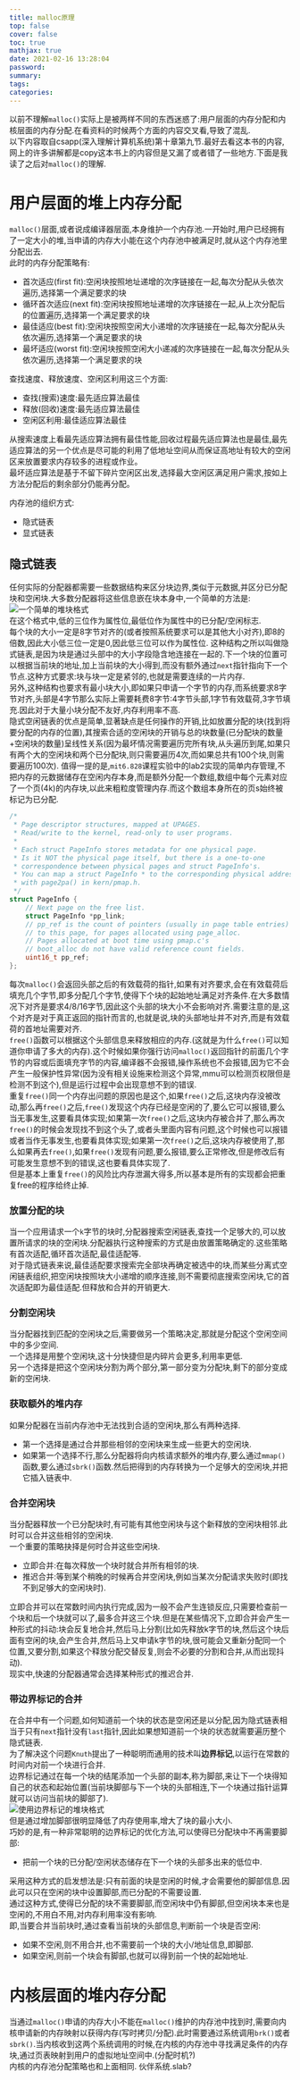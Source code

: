 ```yaml
---
title: malloc原理
top: false
cover: false
toc: true
mathjax: true
date: 2021-02-16 13:28:04
password:
summary:
tags:
categories:
---
```

以前不理解`malloc()`实际上是被两样不同的东西迷惑了:用户层面的内存分配和内核层面的内存分配.在看资料的时候两个方面的内容交叉看,导致了混乱.  
以下内容取自csapp(深入理解计算机系统)第十章第九节.最好去看这本书的内容,网上的许多讲解都是copy这本书上的内容但是又漏了或者错了一些地方.下面是我读了之后对`malloc()`的理解.  
<!-- more -->
# 用户层面的堆上内存分配
`malloc()`层面,或者说成编译器层面,本身维护一个内存池.一开始时,用户已经拥有了一定大小的堆,当申请的内存大小能在这个内存池中被满足时,就从这个内存池里分配出去.  
此时的内存分配策略有:
* 首次适应(first fit):空闲块按照地址递增的次序链接在一起,每次分配从头依次遍历,选择第一个满足要求的块
* 循环首次适应(next fit):空闲块按照地址递增的次序链接在一起,从上次分配后的位置遍历,选择第一个满足要求的块
* 最佳适应(best fit):空闲块按照空闲大小递增的次序链接在一起,每次分配从头依次遍历,选择第一个满足要求的块
* 最坏适应(worst fit):空闲块按照空闲大小递减的次序链接在一起,每次分配从头依次遍历,选择第一个满足要求的块  

查找速度、释放速度、空闲区利用这三个方面:
* 查找(搜索)速度:最先适应算法最佳
* 释放(回收)速度:最先适应算法最佳
* 空闲区利用:最佳适应算法最佳  

从搜索速度上看最先适应算法拥有最佳性能,回收过程最先适应算法也是最佳,最先适应算法的另一个优点是尽可能的利用了低地址空间从而保证高地址有较大的空闲区来放置要求内存较多的进程或作业。  
最坏适应算法是基于不留下碎片空闲区出发,选择最大空闲区满足用户需求,按如上方法分配后的剩余部分仍能再分配。   

内存池的组织方式:   
* 隐式链表
* 显式链表  

## 隐式链表
任何实际的分配器都需要一些数据结构来区分块边界,类似于元数据,并区分已分配块和空闲块.大多数分配器将这些信息嵌在块本身中,一个简单的方法是:  
![一个简单的堆块格式](https://i.bmp.ovh/imgs/2021/02/0818d9e7bafc9957.png)  
在这个格式中,低的三位作为属性位,最低位作为属性中的已分配/空闲标志.  
每个块的大小一定是8字节对齐的(或者按照系统要求可以是其他大小对齐),即8的倍数,因此大小低三位一定是0,因此低三位可以作为属性位. 
这种结构之所以叫做隐式链表,是因为块是通过头部中的大小字段隐含地连接在一起的.下一个块的位置可以根据当前块的地址,加上当前块的大小得到,而没有额外通过`next`指针指向下一个节点.这种方式要求:块与块一定是紧邻的,也就是需要连续的一片内存.  
另外,这种结构也要求有最小块大小,即如果只申请一个字节的内存,而系统要求8字节对齐,头部是4字节那么实际上需要耗费8字节:4字节头部,1字节有效载荷,3字节填充.因此对于大量小块分配不友好,内存利用率不高.  
隐式空闲链表的优点是简单,显著缺点是任何操作的开销,比如放置分配的块(找到将要分配的内存的位置),其搜索合适的空闲块的开销与总的块数量(已分配块的数量+空闲块的数量)呈线性关系(因为最坏情况需要遍历完所有块,从头遍历到尾,如果只有两个大的空闲块和两个已分配块,则只需要遍历4次,而如果总共有100个块,则需要遍历100次).
值得一提的是,`mit6.828`课程实验中的lab2实现的简单内存管理,不把内存的元数据储存在空闲内存本身,而是额外分配一个数组,数组中每个元素对应了一个页(4k)的内存块,以此来粗粒度管理内存.而这个数组本身所在的页s始终被标记为已分配.  
```c
/*
 * Page descriptor structures, mapped at UPAGES.
 * Read/write to the kernel, read-only to user programs.
 *
 * Each struct PageInfo stores metadata for one physical page.
 * Is it NOT the physical page itself, but there is a one-to-one
 * correspondence between physical pages and struct PageInfo's.
 * You can map a struct PageInfo * to the corresponding physical address
 * with page2pa() in kern/pmap.h.
 */
struct PageInfo {
	// Next page on the free list.
	struct PageInfo *pp_link;
	// pp_ref is the count of pointers (usually in page table entries)
	// to this page, for pages allocated using page_alloc.
	// Pages allocated at boot time using pmap.c's
	// boot_alloc do not have valid reference count fields.
	uint16_t pp_ref;
};
```
每次`malloc()`会返回头部之后的有效载荷的指针,如果有对齐要求,会在有效载荷后填充几个字节,即多分配几个字节,使得下个块的起始地址满足对齐条件.在大多数情况下对齐是要求4/8/16字节,因此这个头部的块大小不会影响对齐.需要注意的是,这个对齐是对于真正返回的指针而言的,也就是说,块的头部地址并不对齐,而是有效载荷的首地址需要对齐.    
`free()`函数可以根据这个头部信息来释放相应的内存.(这就是为什么`free()`可以知道你申请了多大的内存).这个时候如果你强行访问`malloc()`返回指针的前面几个字节的内容或后面填充字节的内容,编译器不会报错,操作系统也不会报错,因为它不会产生一般保护性异常(因为没有相关设施来检测这个异常,mmu可以检测页权限但是检测不到这个),但是运行过程中会出现意想不到的错误.  
重复`free()`同一个内存出问题的原因也是这个,如果`free()`之后,这块内存没被改动,那么再`free()`之后,`free()`发现这个内存已经是空闲的了,要么它可以报错,要么当无事发生,这要看具体实现;如果第一次`free()`之后,这块内存被合并了,那么再次`free()`的时候会发现找不到这个头了,或者头里面内容有问题,这个时候也可以报错或者当作无事发生,也要看具体实现;如果第一次`free()`之后,这块内存被使用了,那么如果再去`free()`,如果`free()`发现有问题,要么报错,要么正常修改,但是修改后有可能发生意想不到的错误,这也要看具体实现了.  
但是基本上重复`free()`的风险比内存泄漏大得多,所以基本是所有的实现都会把重复free的程序给终止掉.  
### 放置分配的块
当一个应用请求一个`k`字节的块时,分配器搜索空闲链表,查找一个足够大的,可以放置所请求的块的空闲块.分配器执行这种搜索的方式是由放置策略确定的.这些策略有首次适配,循环首次适配,最佳适配等.  
对于隐式链表来说,最佳适配要求搜索完全部块再确定被选中的块,而某些分离式空闲链表组织,把空闲块按照块大小递增的顺序连接,则不需要彻底搜索空闲块,它的首次适配即为最佳适配.但释放和合并的开销更大.  
### 分割空闲块
当分配器找到匹配的空闲块之后,需要做另一个策略决定,那就是分配这个空闲空间中的多少空间.  
一个选择是用整个空闲块,这十分快捷但是内碎片会更多,利用率更低.  
另一个选择是把这个空闲块分割为两个部分,第一部分变为分配块,剩下的部分变成新的空闲块.
### 获取额外的堆内存
如果分配器在当前内存池中无法找到合适的空闲块,那么有两种选择.  
* 第一个选择是通过合并那些相邻的空闲块来生成一些更大的空闲块.
* 如果第一个选择不行,那么分配器将向内核请求额外的堆内存,要么通过`mmap()`函数,要么通过`sbrk()`函数.然后把得到的内存转换为一个足够大的空闲块,并把它插入链表中.

### 合并空闲块
当分配器释放一个已分配块时,有可能有其他空闲块与这个新释放的空闲块相邻.此时可以合并这些相邻的空闲块.  
一个重要的策略抉择是何时合并这些空闲块.  
* 立即合并:在每次释放一个块时就合并所有相邻的块.
* 推迟合并:等到某个稍晚的时候再合并空闲块,例如当某次分配请求失败时(即找不到足够大的空闲块时).

立即合并可以在常数时间内执行完成,因为一般不会产生连锁反应,只需要检查前一个块和后一个块就可以了,最多合并这三个块.但是在某些情况下,立即合并会产生一种形式的抖动:块会反复地合并,然后马上分割(比如先释放k字节的块,然后这个块后面有空闲的块,会产生合并,然后马上又申请k字节的块,很可能会又重新分配同一个位置,又要分割,如果这个释放分配交替反复,则会不必要的分割和合并,从而出现抖动).  
现实中,快速的分配器通常会选择某种形式的推迟合并.  
### 带边界标记的合并
在合并中有一个问题,如何知道前一个块的状态是空闲还是以分配,因为隐式链表相当于只有`next`指针没有`last`指针,因此如果想知道前一个块的状态就需要遍历整个隐式链表.  
为了解决这个问题`Knuth`提出了一种聪明而通用的技术叫**边界标记**,以运行在常数的时间内对前一个块进行合并.  
边界标记通过在每一个块的结尾添加一个头部的副本,称为脚部,来让下一个块得知自己的状态和起始位置(当前块脚部与下一个块的头部相连,下一个块通过指针运算就可以访问当前块的脚部了).  
![使用边界标记的堆块格式](https://i.bmp.ovh/imgs/2021/02/f2aa34ca64ec9da5.png)  
但是通过增加脚部很明显降低了内存使用率,增大了块的最小大小.  
巧妙的是,有一种非常聪明的边界标记的优化方法,可以使得已分配块中不再需要脚部:
* 把前一个块的已分配/空闲状态储存在下一个块的头部多出来的低位中.

采用这种方式的启发想法是:只有前面的块是空闲的时候,才会需要他的脚部信息.因此可以只在空闲的块中设置脚部,而已分配的不需要设置.    
通过这种方式,使得已分配的块不需要脚部,而空闲块中仍有脚部,但空闲块本来也是空闲的,不用白不用,对内存利用率没有影响.  
即,当要合并当前块时,通过查看当前块的头部信息,判断前一个块是否空闲:
* 如果不空闲,则不用合并,也不需要前一个块的大小/地址信息,即脚部.
* 如果空闲,则前一个块会有脚部,也就可以得到前一个快的起始地址.  

# 内核层面的堆内存分配
当通过`malloc()`申请的内存大小不能在`malloc()`维护的内存池中找到时,需要向内核申请新的内存映射以获得内存(写时拷贝/分配).此时需要通过系统调用`brk()`或者`sbrk()`.当内核收到这两个系统调用的时候,在内核的内存池中寻找满足条件的内存块,通过页表映射到用户的虚拟地址空间中.(分配时机?)  
内核的内存池分配策略也和上面相同.
伙伴系统.slab?
